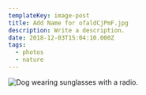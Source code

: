 ```yaml
---
templateKey: image-post
title: Add Name for ofaldCjPmF.jpg
description: Write a description.
date: 2018-12-03T15:04:10.000Z
tags:
  - photos
  - nature
---
```

![Dog wearing sunglasses with a radio.](/img/ofaldCjPmF.jpg)
